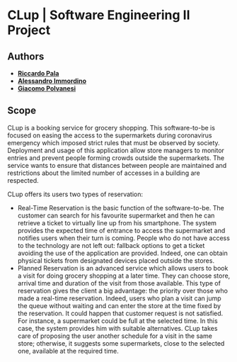 # CLup | Software Engineering II Project

## Authors
* **[Riccardo Pala](https://github.com/riccardo-pala)**
* **[Alessandro Immordino](https://github.com/AlessandroImmordino98)**
* **[Giacomo Polvanesi](https://github.com/polva98)**

## Scope
CLup is a booking service for grocery shopping. This software-to-be is focused on easing the access to the supermarkets during coronavirus emergency which imposed strict rules that must be observed by society. Deployment and usage of this application allow store managers to monitor entries and prevent people forming crowds outside the supermarkets. The service wants to ensure that distances between people are maintained and restrictions about the limited number of accesses in a building are respected.

CLup offers its users two types of reservation:
- Real-Time Reservation is the basic function of the software-to-be. The customer can search for his favourite supermarket and then he can retrieve a ticket to virtually line up from his smartphone. The system provides the expected time of entrance to access the supermarket and notifies users when their turn is coming. People who do not have access to the technology are not left out: fallback options to get a ticket avoiding the use of the application are provided. Indeed, one can obtain physical tickets from designated devices placed outside the stores.
- Planned Reservation is an advanced service which allows users to book a visit for doing grocery shopping at a later time. They can choose store, arrival time and duration of the visit from those available. This type of reservation gives the client a big advantage: the priority over those who made a real-time reservation. Indeed, users who plan a visit can jump the queue without waiting and can enter the store at the time fixed by the reservation. It could happen that customer request is not satisfied. For instance, a supermarket could be full at the selected time. In this case, the system provides him with suitable alternatives. CLup takes care of proposing the user another schedule for a visit in the same store; otherwise, it suggests some supermarkets, close to the selected one, available at the required time.
